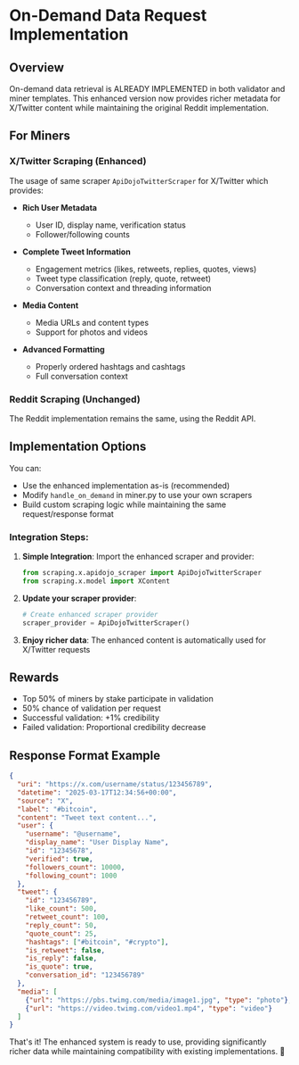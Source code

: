 # On-Demand Data Request Implementation

## Overview
On-demand data retrieval is ALREADY IMPLEMENTED in both validator and miner templates. This enhanced version now provides richer metadata for X/Twitter content while maintaining the original Reddit implementation.

## For Miners

### X/Twitter Scraping (Enhanced)
The usage of same scraper `ApiDojoTwitterScraper` for X/Twitter which provides:

- **Rich User Metadata**
  - User ID, display name, verification status
  - Follower/following counts
  
- **Complete Tweet Information**
  - Engagement metrics (likes, retweets, replies, quotes, views)
  - Tweet type classification (reply, quote, retweet)
  - Conversation context and threading information
  
- **Media Content**
  - Media URLs and content types
  - Support for photos and videos
  
- **Advanced Formatting**
  - Properly ordered hashtags and cashtags
  - Full conversation context

### Reddit Scraping (Unchanged)
The Reddit implementation remains the same, using the Reddit API.

## Implementation Options

You can:
- Use the enhanced implementation as-is (recommended)
- Modify `handle_on_demand` in miner.py to use your own scrapers
- Build custom scraping logic while maintaining the same request/response format

### Integration Steps:

1. **Simple Integration**: Import the enhanced scraper and provider:
   ```python
   from scraping.x.apidojo_scraper import ApiDojoTwitterScraper
   from scraping.x.model import XContent
   ```

2. **Update your scraper provider**:
   ```python
   # Create enhanced scraper provider 
   scraper_provider = ApiDojoTwitterScraper()
   ```

3. **Enjoy richer data**: The enhanced content is automatically used for X/Twitter requests

## Rewards
- Top 50% of miners by stake participate in validation
- 50% chance of validation per request
- Successful validation: +1% credibility
- Failed validation: Proportional credibility decrease

## Response Format Example

```json
{
  "uri": "https://x.com/username/status/123456789",
  "datetime": "2025-03-17T12:34:56+00:00",
  "source": "X",
  "label": "#bitcoin",
  "content": "Tweet text content...",
  "user": {
    "username": "@username",
    "display_name": "User Display Name",
    "id": "12345678",
    "verified": true,
    "followers_count": 10000,
    "following_count": 1000
  },
  "tweet": {
    "id": "123456789",
    "like_count": 500,
    "retweet_count": 100,
    "reply_count": 50,
    "quote_count": 25,
    "hashtags": ["#bitcoin", "#crypto"],
    "is_retweet": false,
    "is_reply": false,
    "is_quote": true,
    "conversation_id": "123456789"
  },
  "media": [
    {"url": "https://pbs.twimg.com/media/image1.jpg", "type": "photo"},
    {"url": "https://video.twimg.com/video1.mp4", "type": "video"}
  ]
}
```

That's it! The enhanced system is ready to use, providing significantly richer data while maintaining compatibility with existing implementations. 🚀